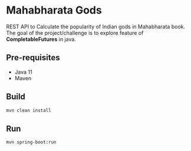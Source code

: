# Mahabharata Gods

REST API to Calculate the popularity of Indian gods in Mahabharata book. 
The goal of the project/challenge is to explore feature of **CompletableFutures** in java.


## Pre-requisites

- Java 11
- Maven

## Build

```bash
mvn clean install
```

## Run

```bash
mvn spring-boot:run
```
